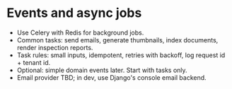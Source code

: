 # Events and async jobs

- Use Celery with Redis for background jobs.
- Common tasks: send emails, generate thumbnails, index documents, render inspection reports.
- Task rules: small inputs, idempotent, retries with backoff, log request id + tenant id.
- Optional: simple domain events later. Start with tasks only.
- Email provider TBD; in dev, use Django's console email backend.